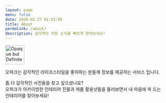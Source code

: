 ```yaml
---
layout: page
menu: false
date: 2020-02-27 01:53:59
title: About
permalink: /about/
description: 감각적인 리빙 소식을 빠르게 받아보세요!
---
```

<img  src="https://opaque.s3.ap-northeast-2.amazonaws.com/CI/Opaque+but+Definite.png" alt="Opaque but Definite" height="60px" />

오파크는 감각적인 라이프스타일을 좋아하는 분들께 정보를 제공하는 서비스 입니다. 

좀 더 감각적인 사진들을 찾고 싶으셨나요?\
오파크가 아카이빙한 인테리어 진들과 제품 활용샷들을 둘러보면서 내 마음에 쏙 드는 인테리어를 찾아보세요!